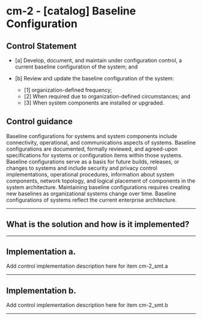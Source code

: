 # cm-2 - \[catalog\] Baseline Configuration

## Control Statement

- \[a\] Develop, document, and maintain under configuration control, a current baseline configuration of the system; and

- \[b\] Review and update the baseline configuration of the system:

  - \[1\]  organization-defined frequency;
  - \[2\] When required due to organization-defined circumstances; and
  - \[3\] When system components are installed or upgraded.

## Control guidance

Baseline configurations for systems and system components include connectivity, operational, and communications aspects of systems. Baseline configurations are documented, formally reviewed, and agreed-upon specifications for systems or configuration items within those systems. Baseline configurations serve as a basis for future builds, releases, or changes to systems and include security and privacy control implementations, operational procedures, information about system components, network topology, and logical placement of components in the system architecture. Maintaining baseline configurations requires creating new baselines as organizational systems change over time. Baseline configurations of systems reflect the current enterprise architecture.

______________________________________________________________________

## What is the solution and how is it implemented?

<!-- Please leave this section blank and enter implementation details in the parts below. -->

______________________________________________________________________

## Implementation a.

Add control implementation description here for item cm-2_smt.a

______________________________________________________________________

## Implementation b.

Add control implementation description here for item cm-2_smt.b

______________________________________________________________________
